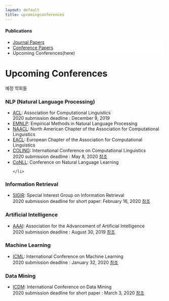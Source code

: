 ```yaml
---
layout: default
title: upcomingconferences
---
```

 <h4>Publications</h4>
 <div class="linklink" style = "background-color:#ffffff;border-radius:0 15px">
          <ul class="posts-list">
            <li class="post-link">
		    <a class="post-title" href="https://nlplab-skku.github.io/Publications/journalpapers/">Journal Papers</a>
            </li>
            <li class="post-link">
                    <a class="post-title" href="https://nlplab-skku.github.io/Publications/conferencepapers/">Conference Papers</a>
            </li>
            <li>Upcoming Conferences(here)
            </li>
          </ul>
  </div>

<div class="post">
  <h1 class="pageTitle">Upcoming Conferences</h1>	
  <p class="meta">예정 학회들</p>
  <h3>NLP (Natural Language Processing)</h3>
  <ul>
	<li><a href="http://www.aclweb.org/">ACL</a>: Association for Computational Linguistics<br>
		2020 submission deadline : December 9, 2019
	</li>
  	<li><a href="http://conference.researchbib.com/?action=viewEventDetails&eventid=39025&uid=r45e47">EMNLP</a>: Empirical Methods in Natural Language Processing</li>
	<li><a href="http://naacl.org/">NAACL</a>: North American Chapter of the Association for Computational Linguistics</li>
	<li><a href="http://www.eacl.org/page.php?id=index">EACL</a>: European Chapter of the Association for Computational Linguistics</li>
	<li><a href="http://www.coling-2014.org/">COLING</a>: International Conference on Computational Linguistics<br>
		 2020 submission deadline :  May 8, 2020  <a href = "https://coling2020.org/pages/call_for_demos">참조</a>
	</li>
	<li><a href="http://ifarm.nl/signll/conll/">CoNLL</a>: Conference on Natural Language Learning<br>
		
	</li>
  </ul>
	
  <h3>Information Retrieval</h3>	
  <ul>
	<li><a href="http://sigir.org/">SIGIR</a>: Special Interest Group on Information Retrieval<br>
		2020 submission deadline for short paper: February 16, 2020 <a href = "https://sigir.org/sigir2020/">참조</a>
	</li>
  </ul>
  
  <h3>Artificial Intelligence</h3>	
  <ul>
	<li><a href="http://www.aaai.org/home.html">AAAI</a>: Association for the Advancement of Artificial Intelligence<br>
		2020 submission deadline : August 30, 2019 <a href= "https://aaai.org/Conferences/AAAI-20/aaai20call/">참조</a>
	</li>
  </ul>
  
  <h3>Machine Learning</h3>	
  <ul>
	<li><a href="http://icml.cc/2015/">ICML</a>: International Conference on Machine Learning<br>
		2020 submission deadline : January 32, 2020 <a href = "https://icml.cc/Conferences/2020/Dates">참조</a>
	</li>
  </ul>
  
  <h3>Data Mining</h3>	
  <ul>
	<li><a href="http://icdm2014.sfu.ca/home.html">ICDM</a>: International Conference on Data Mining<br>
		2020 submission deadline for short paper : March 3, 2020 <a href = "http://www.data-mining-forum.de/icdm2020.php">참조		    </a>
	</li>
  </ul>
